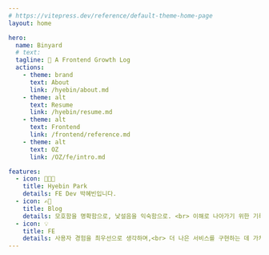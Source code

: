 ```yaml
---
# https://vitepress.dev/reference/default-theme-home-page
layout: home

hero:
  name: Binyard
  # text:
  tagline: 🐝 A Frontend Growth Log
  actions:
    - theme: brand
      text: About
      link: /hyebin/about.md
    - theme: alt
      text: Resume
      link: /hyebin/resume.md
    - theme: alt
      text: Frontend
      link: /frontend/reference.md
    - theme: alt
      text: OZ
      link: /OZ/fe/intro.md

features:
  - icon: 👩🏻‍💻
    title: Hyebin Park
    details: FE Dev 박혜빈입니다.
  - icon: ✍🏼
    title: Blog
    details: 모호함을 명확함으로, 낯설음을 익숙함으로. <br> 이해로 나아가기 위한 기록
  - icon: 💡
    title: FE
    details: 사용자 경험을 최우선으로 생각하며,<br> 더 나은 서비스를 구현하는 데 가치를 둡니다.
---
```

